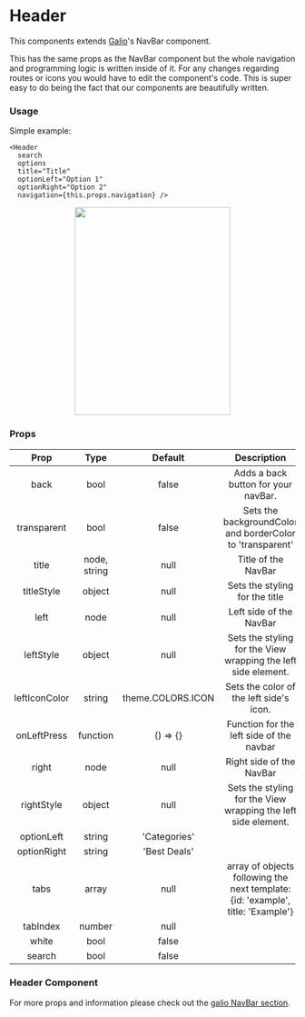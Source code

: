 # Header

This components extends [Galio](https://galio.io?ref=now-uirn-docs)'s NavBar component.

This has the same props as the NavBar component but the whole navigation and programming logic is written inside of it. For any changes regarding routes or icons you would have to edit the component's code. This is super easy to do being the fact that our components are beautifully written.

### Usage

Simple example:

```
<Header
  search
  options
  title="Title"
  optionLeft="Option 1"
  optionRight="Option 2"
  navigation={this.props.navigation} />
```

<p align="center">
  <img src="https://raw.githubusercontent.com/creativetimofficial/now-ui-react-native/gh-pages/docs/assets/navigation.png" width="274px" height="366px">
</p>

### Props

|     Prop      |     Type     |      Default      |                                   Description                                   |
| :-----------: | :----------: | :---------------: | :-----------------------------------------------------------------------------: |
|     back      |     bool     |       false       |                       Adds a back button for your navBar.                       |
|  transparent  |     bool     |       false       |            Sets the backgroundColor and borderColor to 'transparent'            |
|     title     | node, string |       null        |                               Title of the NavBar                               |
|  titleStyle   |    object    |       null        |                         Sets the styling for the title                          |
|     left      |     node     |       null        |                             Left side of the NavBar                             |
|   leftStyle   |    object    |       null        |          Sets the styling for the View wrapping the left side element.          |
| leftIconColor |    string    | theme.COLORS.ICON |                     Sets the color of the left side's icon.                     |
|  onLeftPress  |   function   |     () => {}      |                    Function for the left side of the navbar                     |
|     right     |     node     |       null        |                            Right side of the NavBar                             |
|  rightStyle   |    object    |       null        |          Sets the styling for the View wrapping the left side element.          |
|  optionLeft   |    string    |   'Categories'    |                                                                                 |
|  optionRight  |    string    |   'Best Deals'    |                                                                                 |
|     tabs      |    array     |       null        | array of objects following the next template: {id: 'example', title: 'Example'} |
|   tabIndex    |    number    |       null        |                                                                                 |
|     white     |     bool     |       false       |                                                                                 |
|    search     |     bool     |       false       |                                                                                 |

### Header Component

For more props and information please check out the [galio NavBar section](https://galio.io/docs/#/components/navbar).
